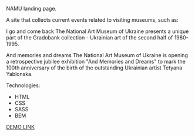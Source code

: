 NAMU landing page.

A site that collects current events related to visiting museums, such as:

I go and come back
The National Art Museum of Ukraine presents a unique part of the Gradobank collection - Ukrainian art of the second half of 1980-1995.

And memories and dreams
The National Art Museum of Ukraine is opening a retrospective jubilee exhibition "And Memories and Dreams" to mark the 100th anniversary of the birth of the outstanding Ukrainian artist Tetyana Yablonska.

Technologies: 
- HTML
- CSS
- SASS
- BEM

[DEMO LINK](https://partnersinbahamas.github.io/museum-landing/)

